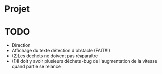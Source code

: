 # Projet

# TODO

- Direction
- Affichage du texte détection d'obstacle (FAIT!!!)
- (2)Les dechets ne doivent pas réaparaître 
- (1)Il doit y avoir plusieurs déchets
-bug de l'augmentation de la vitesse quand partie se relance
